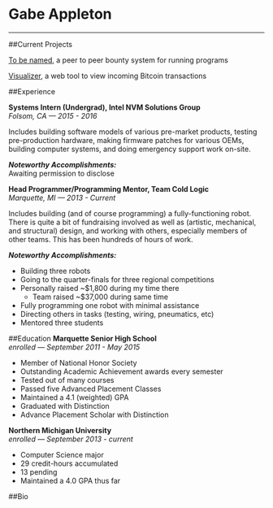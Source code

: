# Gabe Appleton
--------------------

##Current Projects

[To be named](https://gappleto97.github.io/Senior-Project), a peer to peer bounty system for running programs

[Visualizer](https://gappleto97.github.io/visualizer), a web tool to view incoming Bitcoin transactions

##Experience

**Systems Intern (Undergrad), Intel NVM Solutions Group**<br>
*Folsom, CA — 2015 - 2016*

Includes building software models of various pre-market products, testing pre-production hardware, making firmware patches for various OEMs, building computer systems, and doing emergency support work on-site.

___Noteworthy Accomplishments:___<br>
Awaiting permission to disclose

**Head Programmer/Programming Mentor, Team Cold Logic**<br>
*Marquette, MI — 2013 - Current*

Includes building (and of course programming) a fully-functioning robot.  There is quite a bit of fundraising involved as well as (artistic, mechanical, and structural) design, and working with others, especially members of other teams.  This has been hundreds of hours of work.

___Noteworthy Accomplishments:___
* Building three robots
* Going to the quarter-finals for three regional competitions
* Personally raised ~$1,800 during my time there
  * Team raised ~$37,000 during same time
* Fully programming one robot with minimal assistance
* Directing others in tasks (testing, wiring, pneumatics, etc)
* Mentored three students

##Education
**Marquette Senior High School**<br>
*enrolled — September 2011 - May 2015*                                                                    
* Member of National Honor Society
* Outstanding Academic Achievement awards every semester
* Tested out of many courses
* Passed five Advanced Placement Classes
* Maintained a  4.1 (weighted) GPA
* Graduated with Distinction
* Advance Placement Scholar with Distinction

**Northern Michigan University**<br>
*enrolled — September 2013 - current*
* Computer Science major
* 29 credit-hours accumulated
* 13 pending
* Maintained a 4.0 GPA thus far

##Bio
